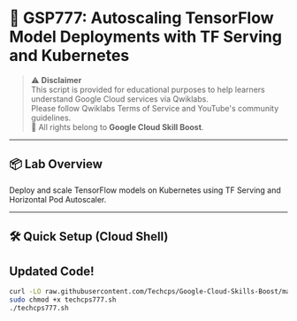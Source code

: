 # 🚀 GSP777: Autoscaling TensorFlow Model Deployments with TF Serving and Kubernetes

> ⚠️ **Disclaimer**  
> This script is provided for educational purposes to help learners understand Google Cloud services via Qwiklabs.  
> Please follow Qwiklabs Terms of Service and YouTube's community guidelines.  
> 📌 All rights belong to **Google Cloud Skill Boost**.

---

## 📦 Lab Overview

Deploy and scale TensorFlow models on Kubernetes using TF Serving and Horizontal Pod Autoscaler.

---

## 🛠️ Quick Setup (Cloud Shell) 
## Updated Code!
```bash
curl -LO raw.githubusercontent.com/Techcps/Google-Cloud-Skills-Boost/master/Autoscaling%20TensorFlow%20Model%20Deployments%20with%20TF%20Serving%20and%20Kubernetes/techcps777.sh
sudo chmod +x techcps777.sh
./techcps777.sh
